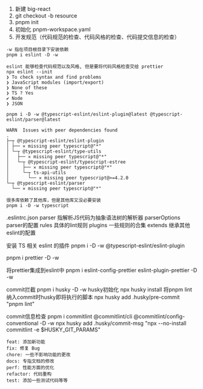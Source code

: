 1. 新建 big-react
2. git checkout -b resource
3. pnpm init
4. 初始化 pnpm-workspace.yaml
5. 开发规范（代码规范的检查、代码风格的检查、代码提交信息的检查）
```
-w 指在项目根目录下安装依赖
pnpm i eslint -D -w

eslint 能够检查代码规范以及风格, 但是要将代码风格检查交给 prettier
npx eslint --init
❯ To check syntax and find problems
❯ JavaScript modules (import/export)
❯ None of these
❯ TS ? Yes
✔ Node
❯ JSON

pnpm i -D -w @typescript-eslint/eslint-plugin@latest @typescript-eslint/parser@latest
```

```
WARN  Issues with peer dependencies found
.
├─┬ @typescript-eslint/eslint-plugin
│ ├── ✕ missing peer typescript@"*"
│ └─┬ @typescript-eslint/type-utils
│   ├── ✕ missing peer typescript@"*"
│   └─┬ @typescript-eslint/typescript-estree
│     ├── ✕ missing peer typescript@"*"
│     └─┬ ts-api-utils
│       └── ✕ missing peer typescript@>=4.2.0
└─┬ @typescript-eslint/parser
  └── ✕ missing peer typescript@"*"

很多库依赖了其他库，但是其他库又没必要安装
pnpm i -D -w typescript
```

.eslintrc.json 
parser 指解析JS代码为抽象语法树的解析器
parserOptions parser的配置
rules 具体的lint规则
plugins 一些规则的合集
extends 继承其他eslint的配置

安装 TS 相关 eslint 的插件
pnpm i -D -w @typescript-eslint/eslint-plugin 

pnpm i prettier -D -w

将prettier集成到eslint中
pnpm i eslint-config-prettier eslint-plugin-prettier -D -w

commit拦截
pnpm i husky -D -w
husky初始化
npx husky install
将pnpm lint纳入commit时husky即将执行的脚本
npx husky add .husky/pre-commit "pnpm lint"

commit信息检查
pnpm i commitlint @commitlint/cli @commitlint/config-conventional -D -w
npx husky add .husky/commit-msg "npx --no-install commitlint -e $HUSKY_GIT_PARAMS"

```
feat: 添加新功能
fix: 修复 Bug
chore: 一些不影响功能的更改
docs: 专指文档的修改
perf: 性能方面的优化
refactor: 代码重构
test: 添加一些测试代码等等
```